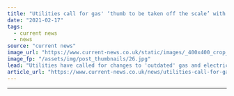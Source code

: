 ```yaml
---
title: "Utilities call for gas' ‘thumb to be taken off the scale’ with changes to levies"
date: "2021-02-17"
tags: 
  - current news
  - news
source: "current news"
image_url: "https://www.current-news.co.uk/static/images/_400x400_crop_center-center/Gas-hobs-Pixabay-NC.jpg"
image_fp: "/assets/img/post_thumbnails/26.jpg"
lead: "Utilities have called for changes to 'outdated' gas and electricity levies in a bid to decrease costs of electrified heating and save the poorest households more than £100 a year."
article_url: "https://www.current-news.co.uk/news/utilities-call-for-gases-thumb-to-be-taken-off-the-scale-with-changes-to-levies?utm_source=rss-feeds&utm_medium=rss&utm_campaign=rss"
---
```


---

